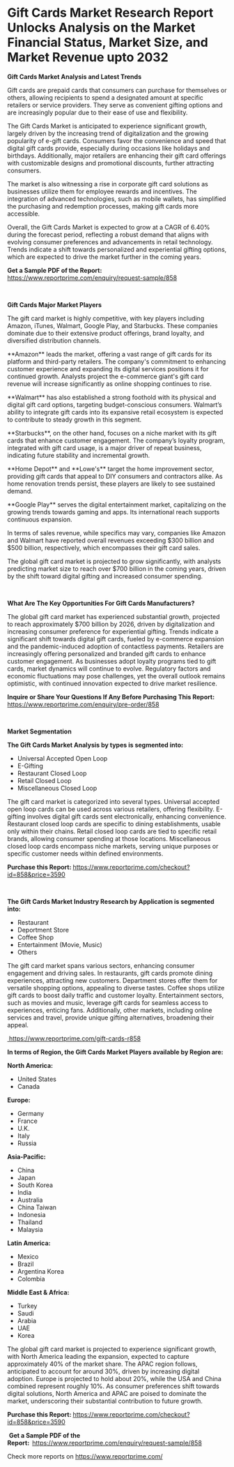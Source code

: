 <p><h1>Gift Cards Market Research Report Unlocks Analysis on the Market Financial Status, Market Size, and Market Revenue upto 2032</h1></p><p><strong>Gift Cards Market Analysis and Latest Trends</strong></p>
<p><p>Gift cards are prepaid cards that consumers can purchase for themselves or others, allowing recipients to spend a designated amount at specific retailers or service providers. They serve as convenient gifting options and are increasingly popular due to their ease of use and flexibility.</p><p>The Gift Cards Market is anticipated to experience significant growth, largely driven by the increasing trend of digitalization and the growing popularity of e-gift cards. Consumers favor the convenience and speed that digital gift cards provide, especially during occasions like holidays and birthdays. Additionally, major retailers are enhancing their gift card offerings with customizable designs and promotional discounts, further attracting consumers.</p><p>The market is also witnessing a rise in corporate gift card solutions as businesses utilize them for employee rewards and incentives. The integration of advanced technologies, such as mobile wallets, has simplified the purchasing and redemption processes, making gift cards more accessible.</p><p>Overall, the Gift Cards Market is expected to grow at a CAGR of 6.40% during the forecast period, reflecting a robust demand that aligns with evolving consumer preferences and advancements in retail technology. Trends indicate a shift towards personalized and experiential gifting options, which are expected to drive the market further in the coming years.</p></p>
<p><strong>Get a Sample PDF of the Report:&nbsp;</strong> <a href="https://www.reportprime.com/enquiry/request-sample/858?utm_campaign=2724&utm_medium=2&utm_source=Github&utm_content=ia&utm_term=18032025&utm_id=gift-cards">https://www.reportprime.com/enquiry/request-sample/858</a></p>
<p>&nbsp;</p>
<p><strong>Gift Cards Major Market Players</strong></p>
<p><p>The gift card market is highly competitive, with key players including Amazon, iTunes, Walmart, Google Play, and Starbucks. These companies dominate due to their extensive product offerings, brand loyalty, and diversified distribution channels.</p><p>**Amazon** leads the market, offering a vast range of gift cards for its platform and third-party retailers. The company's commitment to enhancing customer experience and expanding its digital services positions it for continued growth. Analysts project the e-commerce giant's gift card revenue will increase significantly as online shopping continues to rise.</p><p>**Walmart** has also established a strong foothold with its physical and digital gift card options, targeting budget-conscious consumers. Walmart’s ability to integrate gift cards into its expansive retail ecosystem is expected to contribute to steady growth in this segment.</p><p>**Starbucks**, on the other hand, focuses on a niche market with its gift cards that enhance customer engagement. The company’s loyalty program, integrated with gift card usage, is a major driver of repeat business, indicating future stability and incremental growth.</p><p>**Home Depot** and **Lowe's** target the home improvement sector, providing gift cards that appeal to DIY consumers and contractors alike. As home renovation trends persist, these players are likely to see sustained demand.</p><p>**Google Play** serves the digital entertainment market, capitalizing on the growing trends towards gaming and apps. Its international reach supports continuous expansion.</p><p>In terms of sales revenue, while specifics may vary, companies like Amazon and Walmart have reported overall revenues exceeding $300 billion and $500 billion, respectively, which encompasses their gift card sales.</p><p>The global gift card market is projected to grow significantly, with analysts predicting market size to reach over $700 billion in the coming years, driven by the shift toward digital gifting and increased consumer spending.</p></p>
<p>&nbsp;</p>
<p><strong>What Are The Key Opportunities For Gift Cards Manufacturers?</strong></p>
<p><p>The global gift card market has experienced substantial growth, projected to reach approximately $700 billion by 2026, driven by digitalization and increasing consumer preference for experiential gifting. Trends indicate a significant shift towards digital gift cards, fueled by e-commerce expansion and the pandemic-induced adoption of contactless payments. Retailers are increasingly offering personalized and branded gift cards to enhance customer engagement. As businesses adopt loyalty programs tied to gift cards, market dynamics will continue to evolve. Regulatory factors and economic fluctuations may pose challenges, yet the overall outlook remains optimistic, with continued innovation expected to drive market resilience.</p></p>
<p><strong>Inquire or Share Your Questions If Any Before Purchasing This Report:</strong> <a href="https://www.reportprime.com/enquiry/pre-order/858?utm_campaign=2724&utm_medium=2&utm_source=Github&utm_content=ia&utm_term=18032025&utm_id=gift-cards">https://www.reportprime.com/enquiry/pre-order/858</a></p>
<p>&nbsp;</p>
<p><strong>Market Segmentation</strong></p>
<p><strong>The Gift Cards Market Analysis by types is segmented into:</strong></p>
<p><ul><li>Universal Accepted Open Loop</li><li>E-Gifting</li><li>Restaurant Closed Loop</li><li>Retail Closed Loop</li><li>Miscellaneous Closed Loop</li></ul></p>
<p><p>The gift card market is categorized into several types. Universal accepted open loop cards can be used across various retailers, offering flexibility. E-gifting involves digital gift cards sent electronically, enhancing convenience. Restaurant closed loop cards are specific to dining establishments, usable only within their chains. Retail closed loop cards are tied to specific retail brands, allowing consumer spending at those locations. Miscellaneous closed loop cards encompass niche markets, serving unique purposes or specific customer needs within defined environments.</p></p>
<p><strong>Purchase this Report:&nbsp;</strong><a href="https://www.reportprime.com/checkout?id=858&price=3590&utm_campaign=2724&utm_medium=2&utm_source=Github&utm_content=ia&utm_term=18032025&utm_id=gift-cards">https://www.reportprime.com/checkout?id=858&price=3590</a></p>
<p>&nbsp;</p>
<p><strong>The Gift Cards Market Industry Research by Application is segmented into:</strong></p>
<p><ul><li>Restaurant</li><li>Deportment Store</li><li>Coffee Shop</li><li>Entertainment (Movie, Music)</li><li>Others</li></ul></p>
<p><p>The gift card market spans various sectors, enhancing consumer engagement and driving sales. In restaurants, gift cards promote dining experiences, attracting new customers. Department stores offer them for versatile shopping options, appealing to diverse tastes. Coffee shops utilize gift cards to boost daily traffic and customer loyalty. Entertainment sectors, such as movies and music, leverage gift cards for seamless access to experiences, enticing fans. Additionally, other markets, including online services and travel, provide unique gifting alternatives, broadening their appeal.</p></p>
<p><a href="https://www.reportprime.com/gift-cards-r858?utm_campaign=2724&utm_medium=2&utm_source=Github&utm_content=ia&utm_term=18032025&utm_id=gift-cards">&nbsp;https://www.reportprime.com/gift-cards-r858</a></p>
<p><strong>In terms of Region, the Gift Cards Market Players available by Region are:</strong></p>
<p>
    <p> <strong> North America: </strong>
        <ul>
            <li>United States</li>
            <li>Canada</li>
        </ul>
        </p> 
    <p> <strong> Europe: </strong>
        <ul>
            <li>Germany</li>
            <li>France</li>
            <li>U.K.</li>
            <li>Italy</li>
            <li>Russia</li>
        </ul>
        </p> 
    <p> <strong> Asia-Pacific: </strong>
        <ul>
            <li>China</li>
            <li>Japan</li>
            <li>South Korea</li>
            <li>India</li>
            <li>Australia</li>
            <li>China Taiwan</li>
            <li>Indonesia</li>
            <li>Thailand</li>
            <li>Malaysia</li>
        </ul>
        </p> 
    <p> <strong> Latin America: </strong>
        <ul>
            <li>Mexico</li>
            <li>Brazil</li>
            <li>Argentina Korea</li>
            <li>Colombia</li>
        </ul>
        </p> 
    <p> <strong> Middle East & Africa: </strong>
        <ul>
            <li>Turkey</li>
            <li>Saudi</li>
            <li>Arabia</li>
            <li>UAE</li>
            <li>Korea</li>
        </ul>
    </p>
    </p>
<p><p>The global gift card market is projected to experience significant growth, with North America leading the expansion, expected to capture approximately 40% of the market share. The APAC region follows, anticipated to account for around 30%, driven by increasing digital adoption. Europe is projected to hold about 20%, while the USA and China combined represent roughly 10%. As consumer preferences shift towards digital solutions, North America and APAC are poised to dominate the market, underscoring their substantial contribution to future growth.</p></p>
<p><strong>Purchase this Report: </strong><a href="https://www.reportprime.com/checkout?id=858&price=3590&utm_campaign=2724&utm_medium=2&utm_source=Github&utm_content=ia&utm_term=18032025&utm_id=gift-cards">https://www.reportprime.com/checkout?id=858&price=3590</a></p>
<p>&nbsp;<strong>Get a Sample PDF of the Report:&nbsp;&nbsp;</strong><a href="https://www.reportprime.com/enquiry/request-sample/858?utm_campaign=2724&utm_medium=2&utm_source=Github&utm_content=ia&utm_term=18032025&utm_id=gift-cards">https://www.reportprime.com/enquiry/request-sample/858</a></p>
<p><strong></strong></p>
<p>Check more reports on <a href="https://www.reportprime.com/?utm_campaign=2724&utm_medium=2&utm_source=Github&utm_content=ia&utm_term=18032025&utm_id=gift-cards">https://www.reportprime.com/</a></p>